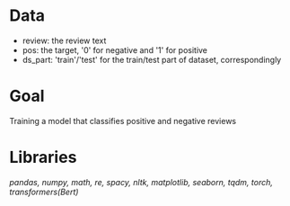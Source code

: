 # Data
- review: the review text
- pos: the target, '0' for negative and '1' for positive
- ds_part: 'train'/'test' for the train/test part of dataset, correspondingly

# Goal
Training a model that classifies positive and negative reviews

# Libraries
*pandas, numpy, math, re, spacy, nltk, matplotlib, seaborn, tqdm, torch, transformers(Bert)*
